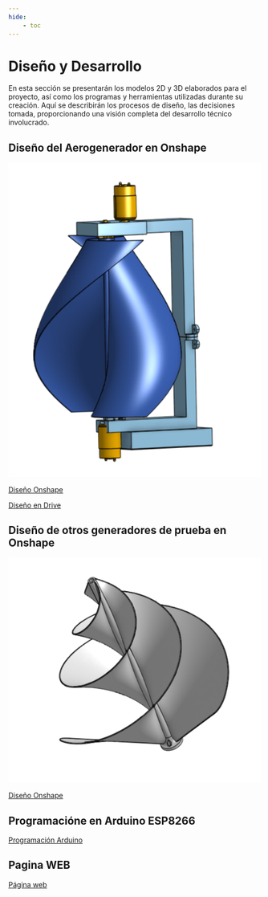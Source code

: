 ```yaml
---
hide:
    - toc
---
```


# Diseño y Desarrollo

En esta sección se presentarán los modelos 2D y 3D elaborados para el proyecto, así como los programas y herramientas utilizadas durante su creación. Aquí se describirán los procesos de diseño, las decisiones tomada, proporcionando una visión completa del desarrollo técnico involucrado.

## Diseño del Aerogenerador en Onshape

![](../images/proyecto/image_16.jpg)

[Diseño Onshape](https://cad.onshape.com/documents/d00981b68e603b529d765439/w/35fc90b824740c0567aa3f36/e/42272ec65a16435550e6e8af?renderMode=0&uiState=6763c3d0ea1bb7208a384773)

[Diseño en Drive](https://drive.google.com/drive/folders/1p8gDfAZooveBaQ2LT-oEK_BtA41oC98Y?usp=sharing)

## Diseño de otros generadores de prueba en Onshape

![](../images/proyecto/image_17.png)

[Diseño Onshape](https://cad.onshape.com/documents/3cde3bc212bc4d7eeb2f07b2/w/559f4a579d8bfbdd402c773a/e/5f17ad22840f9abc1e5aaca7?renderMode=0&uiState=6763c57c8d6b2f7c4be76c38)

## Programacióne en Arduino ESP8266

[Programación Arduino](https://drive.google.com/drive/folders/1UrwENxn14EPY789HZ3EZp06HSgU1InXU?usp=sharing)

## Pagina WEB

[Página web](https://drive.google.com/drive/folders/1nRTnmBAPsnKtNE7hwtzXoYWXcFnMxp6D?usp=sharing)
